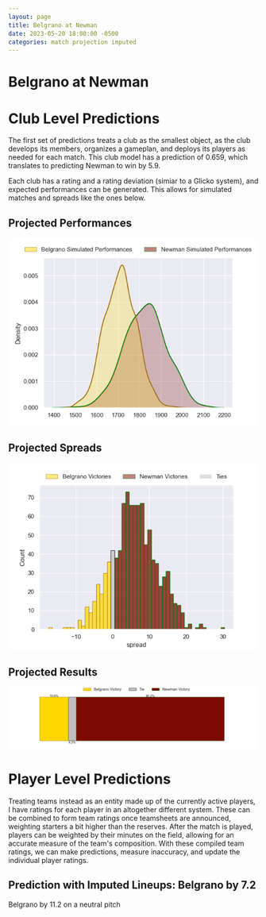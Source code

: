 ```yaml
---  
layout: page  
title: Belgrano at Newman  
date: 2023-05-20 18:00:00 -0500  
categories: match projection imputed  
---
```

# Belgrano at Newman

# Club Level Predictions


The first set of predictions treats a club as the smallest object, as the club develops its members, organizes a gameplan, and deploys its players as needed for each match. This club model has a prediction of 0.659, which translates to predicting Newman to win by 5.9.

Each club has a rating and a rating deviation (simiar to a Glicko system), and expected performances can be generated. This allows for simulated matches and spreads like the ones below.
## Projected Performances


![Projected Performances](plots/performances_2023-05-20-Newman-Belgrano.png)
## Projected Spreads


![Projected Spreads](plots/spreads_2023-05-20-Newman-Belgrano.png)
## Projected Results


![Projected Results](plots/resultbar_2023-05-20-Newman-Belgrano.png)
# Player Level Predictions


Treating teams instead as an entity made up of the currently active players, I have ratings for each player in an altogether different system. These can be combined to form team ratings once teamsheets are announced, weighting starters a bit higher than the reserves. After the match is played, players can be weighted by their minutes on the field, allowing for an accurate measure of the team's composition. With these compiled team ratings, we can make predictions, measure inaccuracy, and update the individual player ratings.
## Prediction with Imputed Lineups: Belgrano by 7.2


Belgrano by 11.2 on a neutral pitch


